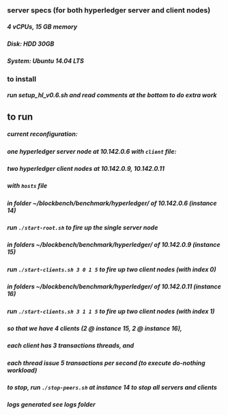 ### server specs (for both hyperledger server and client nodes)
##### 4 vCPUs, 15 GB memory
##### Disk: HDD 30GB
##### System: Ubuntu 14.04 LTS

### to install
##### run setup_hl_v0.6.sh and read comments at the bottom to do extra work
#####

## to run

##### current reconfiguration:
##### one hyperledger server node at 10.142.0.6 with `client` file:
##### two hyperledger client nodes at 10.142.0.9, 10.142.0.11
##### with `hosts` file

##### in folder ~/blockbench/benchmark/hyperledger/ of 10.142.0.6 (instance 14)
##### run `./start-root.sh` to fire up the single server node


##### in folders ~/blockbench/benchmark/hyperledger/ of 10.142.0.9 (instance 15)
##### run `./start-clients.sh 3 0 1 5` to fire up two client nodes (with index 0)


##### in folders ~/blockbench/benchmark/hyperledger/ of 10.142.0.11 (instance 16)
##### run `./start-clients.sh 3 1 1 5` to fire up two client nodes (with index 1)

##### so that we have 4 clients (2 @ instance 15, 2 @ instance 16),
##### each client has 3 transactions threads, and
##### each thread issue 5 transactions per second (to execute do-nothing workload)


##### to stop, run `./stop-peers.sh` at instance 14 to stop all servers and clients
##### logs generated see logs folder
